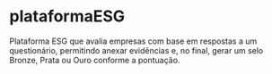 # plataformaESG
Plataforma ESG que avalia empresas com base em respostas a um questionário, permitindo anexar evidências e, no final, gerar um selo Bronze, Prata ou Ouro conforme a pontuação.
